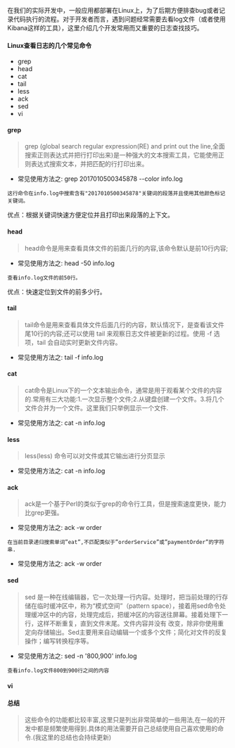 在我们的实际开发中，一般应用都部署在Linux上，为了后期方便排查bug或者记录代码执行的流程。对于开发者而言，遇到问题经常需要去看log文件（或者使用Kibana这样的工具），这里介绍几个开发常用而又重要的日志查找技巧。

#### Linux查看日志的几个常见命令
* grep
* head
* cat
* tail
* less
* ack
* sed
* vi

#### grep
> grep (global search regular expression(RE) and print out the line,全面搜索正则表达式并把行打印出来)是一种强大的文本搜索工具，它能使用正则表达式搜索文本，并把匹配的行打印出来。

* 常见使用方法之: grep 2017010500345878 --color info.log
````
这行命令在info.log中搜索含有"2017010500345878"关键词的段落并且使用其他颜色标记关键词。
````
优点：根据关键词快速方便定位并且打印出来段落的上下文。

#### head
> head命令是用来查看具体文件的前面几行的内容,该命令默认是前10行内容;

* 常见使用方法之: head -50 info.log
````
查看info.log文件的前50行。
````
优点：快速定位到文件的前多少行。

#### tail
> tail命令是用来查看具体文件后面几行的内容，默认情况下，是查看该文件尾10行的内容;还可以使用 tail 来观察日志文件被更新的过程。使用 -f 选项，tail 会自动实时更新文件内容。

* 常见使用方法之: tail -f info.log

#### cat
> cat命令是Linux下的一个文本输出命令，通常是用于观看某个文件的内容的.常用有三大功能:1.一次显示整个文件;2.从键盘创建一个文件。3.将几个文件合并为一个文件。这里我们只举例显示一个文件.

* 常见使用方法之: cat -n info.log

#### less
> less(less)  命令可以对文件或其它输出进行分页显示

* 常见使用方法之: cat -n info.log

#### ack
> ack是一个基于Perl的类似于grep的命令行工具，但是搜索速度更快，能力比grep更强。

* 常见使用方法之: ack -w order
````
在当前目录递归搜索单词”eat”,不匹配类似于”orderService”或”paymentOrder”的字符串.
````
* 常见使用方法之: ack -w order

#### sed
> sed 是一种在线编辑器，它一次处理一行内容。处理时，把当前处理的行存储在临时缓冲区中，称为“模式空间”（pattern space），接着用sed命令处理缓冲区中的内容，处理完成后，把缓冲区的内容送往屏幕。接着处理下一行，这样不断重复，直到文件末尾。文件内容并没有 改变，除非你使用重定向存储输出。Sed主要用来自动编辑一个或多个文件；简化对文件的反复操作；编写转换程序等。

* 常见使用方法之: sed -n '800,900' info.log
````
查看info.log文件800到900行之间的内容
````

#### vi

#### 总结
> 这些命令的功能都比较丰富,这里只是列出非常简单的一些用法,在一般的开发中都是频繁使用得到.具体的用法需要开自己总结使用自己喜欢使用的命令.(我这里的总结也会持续更新)